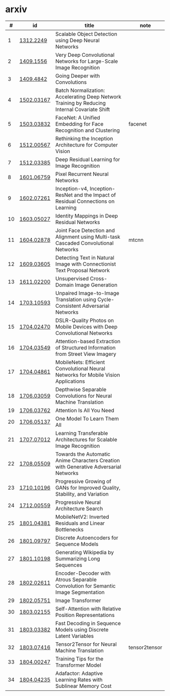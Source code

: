 
# arxiv

|#|id|title|note|
|-|-|-|-|
|1|[1312.2249](http://cn.arxiv.org/abs/1312.2249)|Scalable Object Detection using Deep Neural Networks||
|2|[1409.1556](http://cn.arxiv.org/abs/1409.1556)|Very Deep Convolutional Networks for Large-Scale Image Recognition||
|3|[1409.4842](http://cn.arxiv.org/abs/1409.4842)|Going Deeper with Convolutions||
|4|[1502.03167](http://cn.arxiv.org/abs/1502.03167)|Batch Normalization: Accelerating Deep Network Training by Reducing  Internal Covariate Shift||
|5|[1503.03832](http://cn.arxiv.org/abs/1503.03832)|FaceNet: A Unified Embedding for Face Recognition and Clustering|facenet|
|6|[1512.00567](http://cn.arxiv.org/abs/1512.00567)|Rethinking the Inception Architecture for Computer Vision||
|7|[1512.03385](http://cn.arxiv.org/abs/1512.03385)|Deep Residual Learning for Image Recognition||
|8|[1601.06759](http://cn.arxiv.org/abs/1601.06759)|Pixel Recurrent Neural Networks||
|9|[1602.07261](http://cn.arxiv.org/abs/1602.07261)|Inception-v4, Inception-ResNet and the Impact of Residual Connections on  Learning||
|10|[1603.05027](http://cn.arxiv.org/abs/1603.05027)|Identity Mappings in Deep Residual Networks||
|11|[1604.02878](http://cn.arxiv.org/abs/1604.02878)|Joint Face Detection and Alignment using Multi-task Cascaded  Convolutional Networks|mtcnn|
|12|[1609.03605](http://cn.arxiv.org/abs/1609.03605)|Detecting Text in Natural Image with Connectionist Text Proposal Network||
|13|[1611.02200](http://cn.arxiv.org/abs/1611.02200)|Unsupervised Cross-Domain Image Generation||
|14|[1703.10593](http://cn.arxiv.org/abs/1703.10593)|Unpaired Image-to-Image Translation using Cycle-Consistent Adversarial  Networks||
|15|[1704.02470](http://cn.arxiv.org/abs/1704.02470)|DSLR-Quality Photos on Mobile Devices with Deep Convolutional Networks||
|16|[1704.03549](http://cn.arxiv.org/abs/1704.03549)|Attention-based Extraction of Structured Information from Street View  Imagery||
|17|[1704.04861](http://cn.arxiv.org/abs/1704.04861)|MobileNets: Efficient Convolutional Neural Networks for Mobile Vision  Applications||
|18|[1706.03059](http://cn.arxiv.org/abs/1706.03059)|Depthwise Separable Convolutions for Neural Machine Translation||
|19|[1706.03762](http://cn.arxiv.org/abs/1706.03762)|Attention Is All You Need||
|20|[1706.05137](http://cn.arxiv.org/abs/1706.05137)|One Model To Learn Them All||
|21|[1707.07012](http://cn.arxiv.org/abs/1707.07012)|Learning Transferable Architectures for Scalable Image Recognition||
|22|[1708.05509](http://cn.arxiv.org/abs/1708.05509)|Towards the Automatic Anime Characters Creation with Generative  Adversarial Networks||
|23|[1710.10196](http://cn.arxiv.org/abs/1710.10196)|Progressive Growing of GANs for Improved Quality, Stability, and  Variation||
|24|[1712.00559](http://cn.arxiv.org/abs/1712.00559)|Progressive Neural Architecture Search||
|25|[1801.04381](http://cn.arxiv.org/abs/1801.04381)|MobileNetV2: Inverted Residuals and Linear Bottlenecks||
|26|[1801.09797](http://cn.arxiv.org/abs/1801.09797)|Discrete Autoencoders for Sequence Models||
|27|[1801.10198](http://cn.arxiv.org/abs/1801.10198)|Generating Wikipedia by Summarizing Long Sequences||
|28|[1802.02611](http://cn.arxiv.org/abs/1802.02611)|Encoder-Decoder with Atrous Separable Convolution for Semantic Image  Segmentation||
|29|[1802.05751](http://cn.arxiv.org/abs/1802.05751)|Image Transformer||
|30|[1803.02155](http://cn.arxiv.org/abs/1803.02155)|Self-Attention with Relative Position Representations||
|31|[1803.03382](http://cn.arxiv.org/abs/1803.03382)|Fast Decoding in Sequence Models using Discrete Latent Variables||
|32|[1803.07416](http://cn.arxiv.org/abs/1803.07416)|Tensor2Tensor for Neural Machine Translation|tensor2tensor|
|33|[1804.00247](http://cn.arxiv.org/abs/1804.00247)|Training Tips for the Transformer Model||
|34|[1804.04235](http://cn.arxiv.org/abs/1804.04235)|Adafactor: Adaptive Learning Rates with Sublinear Memory Cost||
